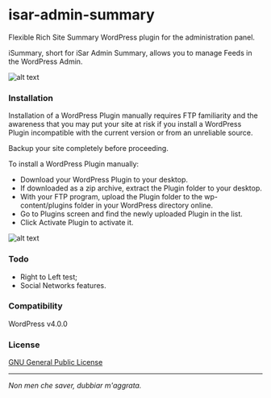 isar-admin-summary
==================

Flexible Rich Site Summary WordPress plugin for the administration panel.

iSummary, short for iSar Admin Summary, allows you to manage Feeds in the WordPress Admin.

![alt text](http://bit.ly/1wlMTdM)

### Installation

Installation of a WordPress Plugin manually requires FTP familiarity and the awareness that you may put your site at risk if you install a WordPress Plugin incompatible with the current version or from an unreliable source.

Backup your site completely before proceeding.

To install a WordPress Plugin manually:

- Download your WordPress Plugin to your desktop.
- If downloaded as a zip archive, extract the Plugin folder to your desktop.
- With your FTP program, upload the Plugin folder to the wp-content/plugins folder in your WordPress directory online.
- Go to Plugins screen and find the newly uploaded Plugin in the list.
- Click Activate Plugin to activate it.

![alt text](http://codex.wordpress.org/images/3/3a/plugins.png)

### Todo

- Right to Left test;
- Social Networks features.

### Compatibility

WordPress v4.0.0

### License

[GNU General Public License]

___

*Non men che saver, dubbiar m'aggrata.*

[GitHub]:https://github.com/i5ar/isar-admin-summary
[GNU General Public License]:https://wordpress.org/about/license/
